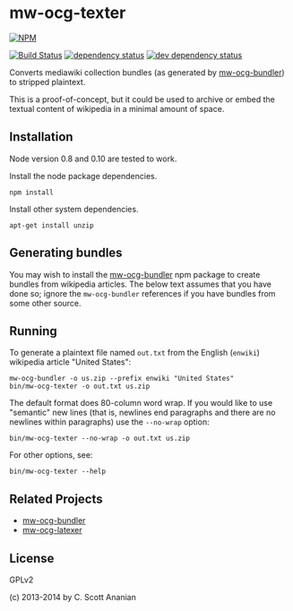 # mw-ocg-texter
[![NPM][NPM1]][NPM2]

[![Build Status][1]][2] [![dependency status][3]][4] [![dev dependency status][5]][6]

Converts mediawiki collection bundles (as generated by [mw-ocg-bundler]) to
stripped plaintext.

This is a proof-of-concept, but it could be used to archive or embed the
textual content of wikipedia in a minimal amount of space.

## Installation

Node version 0.8 and 0.10 are tested to work.

Install the node package dependencies.
```
npm install
```

Install other system dependencies.
```
apt-get install unzip
```

## Generating bundles

You may wish to install the [mw-ocg-bundler] npm package to create bundles
from wikipedia articles.  The below text assumes that you have done
so; ignore the `mw-ocg-bundler` references if you have bundles from
some other source.

## Running

To generate a plaintext file named `out.txt` from the English
(`enwiki`) wikipedia article "United States":
```
mw-ocg-bundler -o us.zip --prefix enwiki "United States"
bin/mw-ocg-texter -o out.txt us.zip
```

The default format does 80-column word wrap.  If you would like to
use "semantic" new lines (that is, newlines end paragraphs and there
are no newlines within paragraphs) use the `--no-wrap`
option:
```
bin/mw-ocg-texter --no-wrap -o out.txt us.zip
```

For other options, see:
```
bin/mw-ocg-texter --help
```

## Related Projects

* [mw-ocg-bundler][]
* [mw-ocg-latexer][]

## License

GPLv2

(c) 2013-2014 by C. Scott Ananian

[mw-ocg-bundler]: https://github.com/wikimedia/mediawiki-extensions-Collection-OfflineContentGenerator-bundler
[mw-ocg-latexer]: https://github.com/wikimedia/mediawiki-extensions-Collection-OfflineContentGenerator-latex_renderer

[NPM1]: https://nodei.co/npm/mw-ocg-texter.svg
[NPM2]: https://nodei.co/npm/mw-ocg-texter/

[1]: https://travis-ci.org/cscott/mw-ocg-texter.svg
[2]: https://travis-ci.org/cscott/mw-ocg-texter
[3]: https://david-dm.org/wikimedia/mediawiki-extensions-Collection-OfflineContentGenerator-text_renderer.svg
[4]: https://david-dm.org/wikimedia/mediawiki-extensions-Collection-OfflineContentGenerator-text_renderer
[5]: https://david-dm.org/wikimedia/mediawiki-extensions-Collection-OfflineContentGenerator-text_renderer/dev-status.svg
[6]: https://david-dm.org/wikimedia/mediawiki-extensions-Collection-OfflineContentGenerator-text_renderer#info=devDependencies
